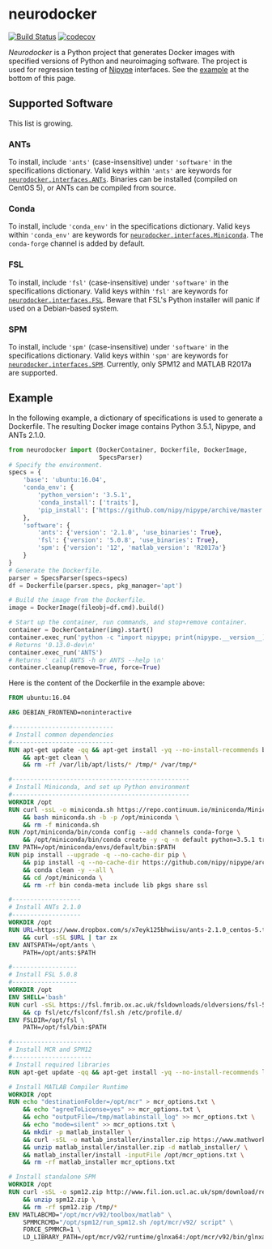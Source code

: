 # neurodocker

[![Build Status](https://travis-ci.org/kaczmarj/neurodocker.svg?branch=master)](https://travis-ci.org/kaczmarj/neurodocker)
[![codecov](https://codecov.io/gh/kaczmarj/neurodocker/branch/master/graph/badge.svg)](https://codecov.io/gh/kaczmarj/neurodocker)


_Neurodocker_ is a Python project that generates Docker images with specified versions of Python and neuroimaging software. The project is used for regression testing of [Nipype](https://github.com/nipy/nipype/) interfaces. See the [example](#example) at the bottom of this page.



## Supported Software

This list is growing.

### ANTs

To install, include `'ants'` (case-insensitive) under `'software'` in the specifications dictionary. Valid keys within `'ants'` are keywords for [`neurodocker.interfaces.ANTs`](neurodocker/interfaces/ants.py#L27). Binaries can be installed (compiled on CentOS 5), or ANTs can be compiled from source.

### Conda

To install, include `'conda_env'` in the specifications dictionary. Valid keys within `'conda_env'` are keywords for [`neurodocker.interfaces.Miniconda`](neurodocker/interfaces/miniconda.py#L12). The `conda-forge` channel is added by default.

### FSL

To install, include `'fsl'` (case-insensitive) under `'software'` in the specifications dictionary. Valid keys within `'fsl'` are keywords for [`neurodocker.interfaces.FSL`](neurodocker/interfaces/fsl.py#L11). Beware that FSL's Python installer will panic if used on a Debian-based system.

### SPM

To install, include `'spm'` (case-insensitive) under `'software'` in the specifications dictionary. Valid keys within `'spm'` are keywords for [`neurodocker.interfaces.SPM`](neurodocker/interfaces/spm.py#L17). Currently, only SPM12 and MATLAB R2017a are supported.



## Example


In the following example, a dictionary of specifications is used to generate a Dockerfile. The resulting Docker image contains Python 3.5.1, Nipype, and ANTs 2.1.0.


```python
from neurodocker import (DockerContainer, Dockerfile, DockerImage,
                         SpecsParser)
# Specify the environment.
specs = {
    'base': 'ubuntu:16.04',
    'conda_env': {
        'python_version': '3.5.1',
        'conda_install': ['traits'],
        'pip_install': ['https://github.com/nipy/nipype/archive/master.tar.gz']
    },
    'software': {
        'ants': {'version': '2.1.0', 'use_binaries': True},
        'fsl': {'version': '5.0.8', 'use_binaries': True},
        'spm': {'version': '12', 'matlab_version': 'R2017a'}
    }
}
# Generate the Dockerfile.
parser = SpecsParser(specs=specs)
df = Dockerfile(parser.specs, pkg_manager='apt')

# Build the image from the Dockerfile.
image = DockerImage(fileobj=df.cmd).build()

# Start up the container, run commands, and stop+remove container.
container = DockerContainer(img).start()
container.exec_run('python -c "import nipype; print(nipype.__version__)"')
# Returns '0.13.0-dev\n'
container.exec_run('ANTS')
# Returns ' call ANTS -h or ANTS --help \n'
container.cleanup(remove=True, force=True)
```

Here is the content of the Dockerfile in the example above:

```dockerfile
FROM ubuntu:16.04

ARG DEBIAN_FRONTEND=noninteractive

#----------------------------
# Install common dependencies
#----------------------------
RUN apt-get update -qq && apt-get install -yq --no-install-recommends bzip2 ca-certificates curl unzip \
    && apt-get clean \
    && rm -rf /var/lib/apt/lists/* /tmp/* /var/tmp/*

#-------------------------------------------------
# Install Miniconda, and set up Python environment
#-------------------------------------------------
WORKDIR /opt
RUN curl -ssL -o miniconda.sh https://repo.continuum.io/miniconda/Miniconda3-latest-Linux-x86_64.sh \
    && bash miniconda.sh -b -p /opt/miniconda \
    && rm -f miniconda.sh
RUN /opt/miniconda/bin/conda config --add channels conda-forge \
    && /opt/miniconda/bin/conda create -y -q -n default python=3.5.1 traits
ENV PATH=/opt/miniconda/envs/default/bin:$PATH
RUN pip install --upgrade -q --no-cache-dir pip \
    && pip install -q --no-cache-dir https://github.com/nipy/nipype/archive/master.tar.gz \
    && conda clean -y --all \
    && cd /opt/miniconda \
    && rm -rf bin conda-meta include lib pkgs share ssl

#-------------------
# Install ANTs 2.1.0
#-------------------
WORKDIR /opt
RUN URL=https://www.dropbox.com/s/x7eyk125bhwiisu/ants-2.1.0_centos-5.tar.gz?dl=1 \
    && curl -sSL $URL | tar zx
ENV ANTSPATH=/opt/ants \
    PATH=/opt/ants:$PATH

#------------------
# Install FSL 5.0.8
#------------------
WORKDIR /opt
ENV SHELL='bash'
RUN curl -sSL https://fsl.fmrib.ox.ac.uk/fsldownloads/oldversions/fsl-5.0.8-centos5_64.tar.gz | tar zx \
    && cp fsl/etc/fslconf/fsl.sh /etc/profile.d/
ENV FSLDIR=/opt/fsl \
    PATH=/opt/fsl/bin:$PATH

#----------------------
# Install MCR and SPM12
#----------------------
# Install required libraries
RUN apt-get update -qq && apt-get install -yq --no-install-recommends libxext6 libxt6

# Install MATLAB Compiler Runtime
WORKDIR /opt
RUN echo "destinationFolder=/opt/mcr" > mcr_options.txt \
    && echo "agreeToLicense=yes" >> mcr_options.txt \
    && echo "outputFile=/tmp/matlabinstall_log" >> mcr_options.txt \
    && echo "mode=silent" >> mcr_options.txt \
    && mkdir -p matlab_installer \
    && curl -sSL -o matlab_installer/installer.zip https://www.mathworks.com/supportfiles/downloads/R2017a/deployment_files/R2017a/installers/glnxa64/MCR_R2017a_glnxa64_installer.zip \
    && unzip matlab_installer/installer.zip -d matlab_installer/ \
    && matlab_installer/install -inputFile /opt/mcr_options.txt \
    && rm -rf matlab_installer mcr_options.txt

# Install standalone SPM
WORKDIR /opt
RUN curl -sSL -o spm12.zip http://www.fil.ion.ucl.ac.uk/spm/download/restricted/utopia/dev/spm12_latest_Linux_R2017a.zip \
    && unzip spm12.zip \
    && rm -rf spm12.zip /tmp/*
ENV MATLABCMD="/opt/mcr/v92/toolbox/matlab" \
    SPMMCRCMD="/opt/spm12/run_spm12.sh /opt/mcr/v92/ script" \
    FORCE_SPMMCR=1 \
    LD_LIBRARY_PATH=/opt/mcr/v92/runtime/glnxa64:/opt/mcr/v92/bin/glnxa64:/opt/mcr/v92/sys/os/glnxa64:$LD_LIBRARY_PATH
```
